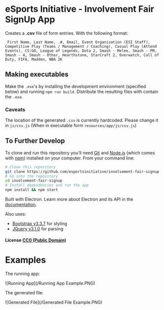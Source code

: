 # eSports Initiative - Involvement Fair SignUp App

Creates a **.csv** file of form entries. With the following format:

```csv
 First Name, Last Name, .#, Email, Event Organization (ESI Staff), Competitive Play (Teams / Management / Coaching), Casual Play (Attend Events), CS:GO, League of Legends, Dota 2, Smash - Melee, Smash - PM, Smash - 4, Smash - Other, Hearthstone, StarCraft 2, Overwatch, Call of Duty, FIFA, Madden, NBA 2K
```

## Making executables

Make the `.exe`'s by installing the development environment (specified below) and running `npm run build`. Distribute the resulting files with contain the `.exe`.

### Caveats

The location of the generated `.csv` is currently hardcoded. Please change it in `js/csv.js` (When in executable form `resources/app/js/csv.js`)

## To Further Develop

To clone and run this repository you'll need [Git](https://git-scm.com) and [Node.js](https://nodejs.org/en/download/) (which comes with [npm](http://npmjs.com)) installed on your computer. From your command line:

```bash
# Clone this repository
git clone https://github.com/esportsinitiative/involvement-fair-signup
# Go into the repository
cd involvement-fair-signup
# Install dependencies and run the app
npm install && npm start
```

Built with Electron. Learn more about Electron and its API in the [documentation](http://electron.atom.io/docs/latest).

Also uses:

- [Bootstrap v3.3.7](https://getbootstrap.com/) for styling
- [JQuery v3.1.0](https://jquery.com/) for parsing

#### License [CC0 (Public Domain)](LICENSE.md)

# Examples

The running app:

![Running App](/Running App Example.PNG)

The generated file:

![Generated File](/Generated File Example.PNG)
